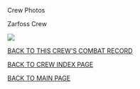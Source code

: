 
Crew Photos






 




Zarfoss Crew  
  

![](Zarfoss.jpg)
  
  

[BACK TO THIS CREW'S COMBAT RECORD](ValorToVictory/crews/Zarfoss.md)  

[BACK TO CREW INDEX PAGE](ValorToVictory/000crews.md)  

[BACK TO MAIN PAGE](ValorToVictory/index.html)


